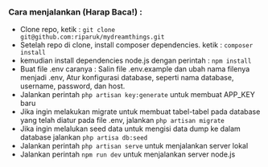 ### Cara menjalankan (Harap Baca!) : 
- Clone repo, ketik : 
`git clone git@github.com:riparuk/mydreamthings.git`
- Setelah repo di clone, install composer dependencies. ketik : 
`composer install`
- kemudian install dependencies node.js dengan perintah : `npm install`
- Buat file .env caranya : Salin file .env.example dan ubah nama filenya menjadi .env, Atur konfigurasi database, seperti nama database, username, password, dan host.
- Jalankan perintah `php artisan key:generate` untuk membuat APP_KEY baru
- Jika ingin melakukan migrate untuk membuat tabel-tabel pada database yang telah diatur pada file .env, jalankan `php artisan migrate`
- Jika ingin melalukan seed data untuk mengisi data dump ke dalam database jalankan `php artisa db:seed`
- Jalankan perintah `php artisan serve` untuk menjalankan server lokal
- Jalankan perintah `npm run dev` untuk menjalankan server node.js
